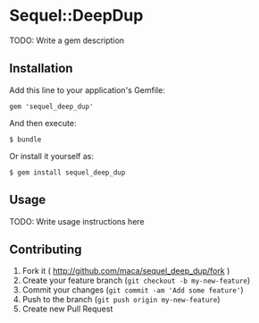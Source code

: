 # Sequel::DeepDup

TODO: Write a gem description

## Installation

Add this line to your application's Gemfile:

    gem 'sequel_deep_dup'

And then execute:

    $ bundle

Or install it yourself as:

    $ gem install sequel_deep_dup

## Usage

TODO: Write usage instructions here

## Contributing

1. Fork it ( http://github.com/maca/sequel_deep_dup/fork )
2. Create your feature branch (`git checkout -b my-new-feature`)
3. Commit your changes (`git commit -am 'Add some feature'`)
4. Push to the branch (`git push origin my-new-feature`)
5. Create new Pull Request
